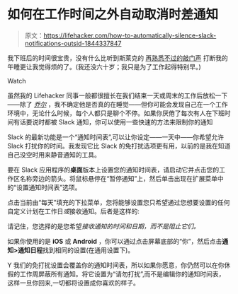 # 如何在工作时间之外自动取消时差通知

> 原文：<https://lifehacker.com/how-to-automatically-silence-slack-notifications-outsid-1844337847>

我下班后的时间很宝贵，没有什么比听到斯莱克的 [再熟悉不过的敲门声](https://www.reddit.com/r/Slack/comments/diz6ww/what_is_the_notification_noise/) 打断我的午睡更让我觉得烦的了。(我还没六十岁；我只是为了工作起得特别早。)

Watch

虽然我的 Lifehacker 同事一般都很擅长在我们结束一天或周末的工作后放松一下——除了 [*乔尔*](https://skillet.lifehacker.com/give-ice-cream-a-caffeinated-kick-with-coffee-grounds-1844232307) ，我不确定他是否真的在睡觉——但你可能会发现自己在一个工作环境中，无论什么时候，每个人都只是聊个不停。如果你厌倦了每次有人在下班时间有话要说时都被 Slack 通知，你可以使用一些快速的方法来限制你的通知

Slack 的最新功能是一个“通知时间表”,可以让你设定——一天中——你希望允许 Slack 打扰你的时间。我发现它比 Slack 的免打扰选项更有用，以前的是我在知道自己没空时用来静音通知的工具。

要在 Slack 应用程序的**桌面**版本上设置您的通知时间表，请启动它并点击您的工作区名称旁边的箭头。将鼠标悬停在“暂停通知”上，然后单击出现在扩展菜单中的“设置通知时间表”选项。

点击当前由“每天”填充的下拉菜单，您将能够设置您只希望通过您想要设置的任何自定义计划在工作日*或*接收通知。后者是这样的:

请记住，您选择的是您希望*接收通知的时间和日期，而不是阻止它们。*

如果你使用的是 **iOS** 或 **Android** ，你可以通过点击屏幕底部的“你”，然后点击**通知>通知日程**找到相同的设置(在通用设置下)。

Y 我们的免打扰设置会覆盖你的通知时间表，所以如果你愿意，你仍然可以在你休假的工作周屏蔽所有通知。将它设置为“请勿打扰”,而不是编辑你的通知时间表，这样一旦你回来,一切都将设置成你喜欢的样子。